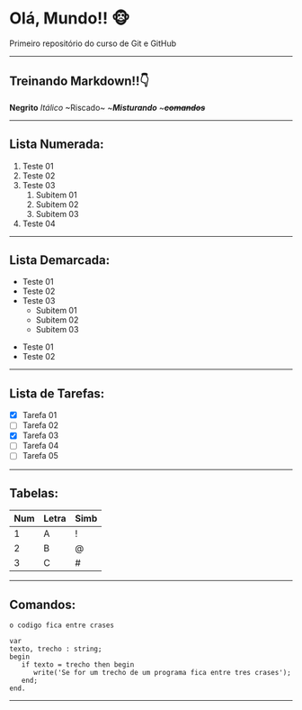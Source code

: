 # Olá, Mundo!! 🐵 

 Primeiro repositório do curso de Git e GitHub 
 ***
 
## Treinando **Markdown**!!👇
 
 **Negrito**
 *Itálico*
 ~Riscado~ 
 ~__*Misturando*__ ~**~~*comandos*~~**

---
Lista Numerada: 
 ---
 1. Teste 01
 0. Teste 02
 1. Teste 03
       1. Subitem 01
       2. Subitem 02
       3. Subitem 03
 9999. Teste 04
 ***      
 Lista Demarcada:
---
* Teste 01
* Teste 02
* Teste 03
  * Subitem 01
  * Subitem 02
  * Subitem 03
- Teste 01
- Teste 02
***
 Lista de Tarefas:
---
- [x] Tarefa 01
- [ ] Tarefa 02
- [x] Tarefa 03
- [ ] Tarefa 04
- [ ] Tarefa 05
***
 Tabelas:
---
Num | Letra | Simb
---|---|---
1 | A | !
2 | B | @
3 | C | #
***
 Comandos:
---
`o codigo fica entre crases`

```
var
texto, trecho : string;
begin
   if texto = trecho then begin
      write('Se for um trecho de um programa fica entre tres crases');
   end;
end.
```
***

 
